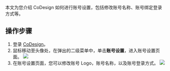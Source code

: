 本文为您介绍 CoDesign 如何进行账号设置，包括修改账号名称、账号绑定登录方式等。






## 操作步骤

1. 登录 [CoDesign](https://codesign.qq.com/)。
2. 鼠标移动至头像处，在弹出的二级菜单中，单击**账号设置**，进入账号设置页面。
![](https://main.qcloudimg.com/raw/b7459a84d3cc85ce854f456cad2c7073.jpg)
3. 在账号设置页面，您可以修改账号 Logo，账号名称，以及账号登录方式。
![](https://main.qcloudimg.com/raw/6ff96eee2112c678f759b77f3b8911f7.jpg)
